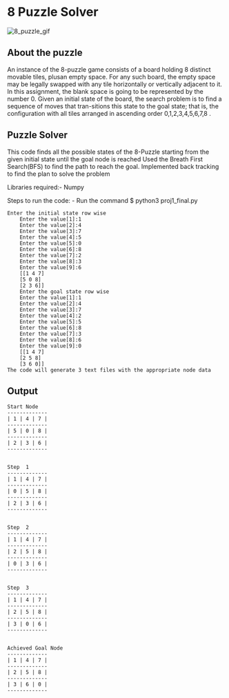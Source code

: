 # 8 Puzzle Solver
![8_puzzle_gif](https://user-images.githubusercontent.com/67332856/234346844-ac4edc3b-db8a-4e6f-8e86-273b9997b0af.gif)

## About the puzzle

An instance of the 8-puzzle game consists of a board holding 8 distinct movable tiles, plusan empty space. For any such board, the empty space may be legally swapped with any tile horizontally or vertically adjacent to it. In this assignment, the blank space is going to be represented by the number 0. Given an initial state of the board, the search problem is to find a sequence of moves that tran-sitions this state to the goal state; that is, the configuration with all tiles arranged in ascending order 0,1,2,3,4,5,6,7,8 .

## Puzzle Solver

This code finds all the possible states of the 8-Puzzle starting from the given initial state until the goal node is reached
Used the Breath First Search(BFS) to find the path to reach the goal.
Implemented back tracking to find the plan to solve the problem

Libraries required:-
    Numpy

Steps to run the code: -
    Run the command $ python3 proj1_final.py
    
    Enter the initial state row wise
        Enter the value[1]:1
        Enter the value[2]:4
        Enter the value[3]:7
        Enter the value[4]:5
        Enter the value[5]:0
        Enter the value[6]:8
        Enter the value[7]:2
        Enter the value[8]:3
        Enter the value[9]:6
        [[1 4 7]
        [5 0 8]
        [2 3 6]]
        Enter the goal state row wise
        Enter the value[1]:1 
        Enter the value[2]:4
        Enter the value[3]:7
        Enter the value[4]:2
        Enter the value[5]:5
        Enter the value[6]:8
        Enter the value[7]:3
        Enter the value[8]:6
        Enter the value[9]:0
        [[1 4 7]
        [2 5 8]
        [3 6 0]]
    The code will generate 3 text files with the appropriate node data

## Output
    
    Start Node
    -------------
    | 1 | 4 | 7 | 
    -------------
    | 5 | 0 | 8 | 
    -------------
    | 2 | 3 | 6 | 
    -------------


    Step  1
    -------------
    | 1 | 4 | 7 | 
    -------------
    | 0 | 5 | 8 | 
    -------------
    | 2 | 3 | 6 | 
    -------------


    Step  2
    -------------
    | 1 | 4 | 7 | 
    -------------
    | 2 | 5 | 8 | 
    -------------
    | 0 | 3 | 6 | 
    -------------


    Step  3
    -------------
    | 1 | 4 | 7 | 
    -------------
    | 2 | 5 | 8 | 
    -------------
    | 3 | 0 | 6 | 
    -------------


    Achieved Goal Node
    -------------
    | 1 | 4 | 7 | 
    -------------
    | 2 | 5 | 8 | 
    -------------
    | 3 | 6 | 0 | 
    -------------
